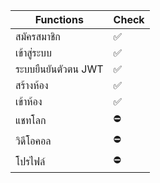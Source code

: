 

| Functions             | Check                                                                |
| ----------------- | ------------------------------------------------------------------ |
| สมัครสมาชิก | ✅ |
| เข้าสู่ระบบ | ✅ |
| ระบบยืนยันตัวตน JWT | ✅ |
| สร้างห้อง | ✅ |
| เข้าห้อง | ✅ |
| แชทโลก | ⛔ |
| วิดีโอคอล | ⛔ |
| โปรไฟล์ | ⛔ |
